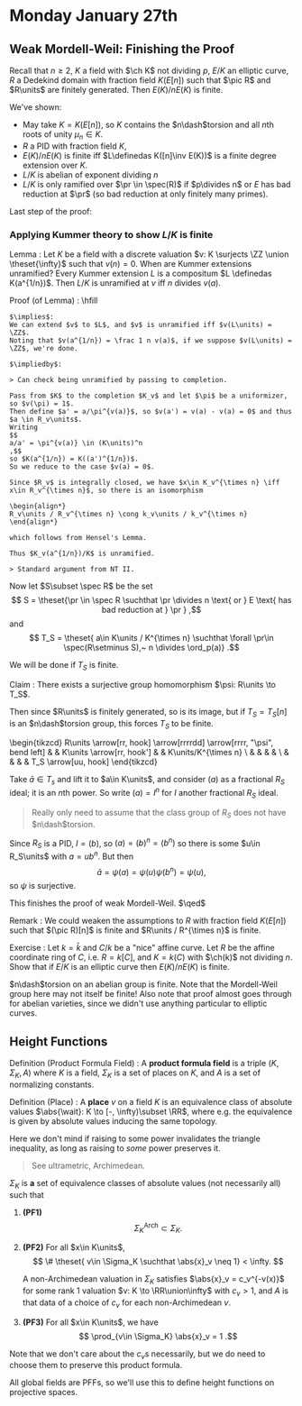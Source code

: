 # Monday January 27th

## Weak Mordell-Weil: Finishing the Proof

Recall that $n\geq 2$, $K$ a field with $\ch K$ not dividing $p$, $E/K$ an elliptic curve, $R$ a Dedekind domain with fraction field $K(E[n])$
such that $\pic R$ and $R\units$ are finitely generated.
Then $E(K) / nE(K)$ is finite.

We've shown:

- May take $K = K(E[n])$, so $K$ contains the $n\dash$torsion and all $n$th roots of unity $\mu_n \in K$.
- $R$ a PID with fraction field $K$,
- $E(K) / n E(K)$ is finite iff $L\definedas K([n]\inv E(K))$ is a finite degree extension over $K$.
- $L/K$ is abelian of exponent dividing $n$
- $L/K$ is only ramified over $\pr \in \spec(R)$ if $p\divides n$ or $E$ has bad reduction at $\pr$ (so bad reduction at only finitely many primes).

Last step of the proof: 

### Applying Kummer theory to show $L/K$ is finite

Lemma
: Let $K$ be a field with a discrete valuation $v: K \surjects \ZZ \union \theset{\infty}$ such that $v(n) = 0$.
  When are Kummer extensions unramified?
  Every Kummer extension $L$ is a compositum $L \definedas K(a^{1/n})$.
  Then $L/K$ is unramified at $v$ iff $n$ divides $v(a)$.

Proof (of Lemma)
:  \hfill

    $\implies$: 
    We can extend $v$ to $L$, and $v$ is unramified iff $v(L\units) = \ZZ$.
    Noting that $v(a^{1/n}) = \frac 1 n v(a)$, if we suppose $v(L\units) = \ZZ$, we're done.

    $\impliedby$:

    > Can check being unramified by passing to completion.

    Pass from $K$ to the completion $K_v$ and let $\pi$ be a uniformizer, so $v(\pi) = 1$.
    Then define $a' = a/\pi^{v(a)}$, so $v(a') = v(a) - v(a) = 0$ and thus $a \in R_v\units$.
    Writing 
    $$
    a/a' = \pi^{v(a)} \in (K\units)^n
    ,$$ 
    so $K(a^{1/n}) = K((a')^{1/n})$.
    So we reduce to the case $v(a) = 0$.

    Since $R_v$ is integrally closed, we have $x\in K_v^{\times n} \iff x\in R_v^{\times n}$, so there is an isomorphism

    \begin{align*}
    R_v\units / R_v^{\times n} \cong k_v\units / k_v^{\times n}
    \end{align*}

    which follows from Hensel's Lemma.

    Thus $K_v(a^{1/n})/K$ is unramified.

    > Standard argument from NT II.


Now let $S\subset \spec R$ be the set 
$$
S = \theset{\pr \in \spec R \suchthat \pr \divides n \text{ or } E  \text{ has bad reduction at } \pr }
,$$ 
and 
$$
T_S =  \theset{ a\in K\units / K^{\times n} \suchthat \forall \pr\in \spec(R\setminus S),~ n \divides \ord_p(a)}
.$$

We will be done if $T_S$ is finite.

Claim
: There exists a surjective group homomorphism $\psi: R\units \to T_S$.

Then since $R\units$ is finitely generated, so is its image, but if $T_S = T_S[n]$ is an $n\dash$torsion group, this forces $T_S$ to be finite.


\begin{tikzcd}
R\units \arrow[rr, hook] \arrow[rrrrdd] \arrow[rrrr, "\psi", bend left] &  & K\units \arrow[rr, hook'] &  & K\units/K^{\times n} \\
&  &                           &  &                      \\
&  &                           &  & T_S \arrow[uu, hook]
\end{tikzcd}


Take $\bar a \in T_s$ and lift it to $a\in K\units$, and consider $(a)$ as a fractional $R_S$ ideal; it is an $n$th power.
So write $(a) = I^n$ for $I$ another fractional $R_S$ ideal.

> Really only need to assume that the class group of $R_S$ does not have $n\dash$torsion.

Since $R_S$ is a PID, $I = (b)$, so $(a) = (b)^n = (b^n)$ so there is some $u\in R_S\units$ with $a = ub^n$.
But then 
$$
\bar a = \psi(a) = \psi(u) \psi(b^n)
 = \psi(u)
 ,$$ 
 so $\psi$ is surjective.

This finishes the proof of weak Mordell-Weil.
$\qed$

Remark
: We could weaken the assumptions to $R$ with fraction field $K(E[n])$ such that $(\pic R)[n]$ is finite
and $R\units / R^{\times n}$ is finite.

Exercise
: Let $k = \bar k$ and $C/k$ be a "nice" affine curve.
  Let $R$ be the affine coordinate ring of $C$, i.e. $R = k[C]$, and $K = k(C)$ with $\ch(k)$ not dividing $n$.
  Show that if $E/K$ is an elliptic curve then $E(K) / n E(K)$ is finite.

$n\dash$torsion on an abelian group is finite. 
Note that the Mordell-Weil group here may not itself be finite!
Also note that proof almost goes through for abelian varieties, since we didn't use anything particular to elliptic curves.

## Height Functions

Definition (Product Formula Field)
: A **product formula field** is a triple $(K, \Sigma_K, A)$ where $K$ is a field, $\Sigma_K$ is a set of places on $K$, and $A$ is a set of normalizing constants.

Definition (Place)
: A **place** $v$ on a field $K$ is an equivalence class of absolute values $\abs{\wait}: K \to [-, \infty)\subset \RR$, where e.g. the equivalence is given by absolute values inducing the same topology.

Here we don't mind if raising to some power invalidates the triangle inequality, as long as raising to *some* power preserves it.

> See ultrametric, Archimedean.

$\Sigma_K$ is **a** set of equivalence classes of absolute values (not necessarily all) such that 

1. **(PF1)**
  $$
  \Sigma_K^{\text{Arch}}  \subset \Sigma_K
  .$$

2. **(PF2)**
  For all $x\in K\units$, 
  $$
  \# \theset{ v\in \Sigma_K  \suchthat \abs{x}_v \neq 1} < \infty.
  $$ 

    A non-Archimedean valuation in $\Sigma_K$ satisfies $\abs{x}_v = c_v^{-v(x)}$ for some rank 1 valuation $v: K \to \RR\union\infty$ with $c_v > 1$, and $A$ is that data of a choice of $c_v$ for each non-Archimedean $v$.

3. **(PF3)**
  For all $x\in K\units$, we have 
  $$
  \prod_{v\in \Sigma_K} \abs{x}_v = 1
  .$$

Note that we don't care about the $c_v$s necessarily, but we do need to choose them to preserve this product formula.

All global fields are PFFs, so we'll use this to define height functions on projective spaces.
